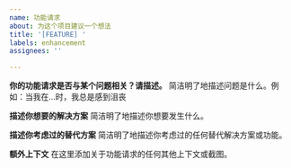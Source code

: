```yaml
---
name: 功能请求
about: 为这个项目建议一个想法
title: '[FEATURE] '
labels: enhancement
assignees: ''

---
```


**你的功能请求是否与某个问题相关？请描述。**
简洁明了地描述问题是什么。例如：当我在...时，我总是感到沮丧

**描述你想要的解决方案**
简洁明了地描述你想要发生什么。

**描述你考虑过的替代方案**
简洁明了地描述你考虑过的任何替代解决方案或功能。

**额外上下文**
在这里添加关于功能请求的任何其他上下文或截图。